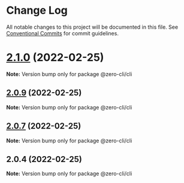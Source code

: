 # Change Log

All notable changes to this project will be documented in this file.
See [Conventional Commits](https://conventionalcommits.org) for commit guidelines.

# [2.1.0](https://github.com/13426078416/zero-cli/compare/v2.0.9...v2.1.0) (2022-02-25)

**Note:** Version bump only for package @zero-cli/cli





## [2.0.9](https://github.com/13426078416/zero-cli/compare/v2.0.7...v2.0.9) (2022-02-25)

**Note:** Version bump only for package @zero-cli/cli





## [2.0.7](https://github.com/13426078416/zero-cli/compare/v2.0.4...v2.0.7) (2022-02-25)

**Note:** Version bump only for package @zero-cli/cli





## 2.0.4 (2022-02-25)

**Note:** Version bump only for package @zero-cli/cli
